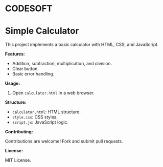 # CODESOFT
# Simple Calculator

This project implements a basic calculator with HTML, CSS, and JavaScript.

**Features:**

- Addition, subtraction, multiplication, and division.
- Clear button.
- Basic error handling.

**Usage:**

1. Open `calculator.html` in a web browser.

**Structure:**

- `calculator.html`: HTML structure.
- `style.css`: CSS styles.
- `script.js`: JavaScript logic.

**Contributing:**

Contributions are welcome! Fork and submit pull requests.

**License:**

MIT License.
